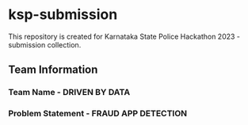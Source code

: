 # ksp-submission
This repository is created for Karnataka State Police Hackathon 2023 - submission collection. 
## Team Information
### Team Name - DRIVEN BY DATA
### Problem Statement - FRAUD APP DETECTION

